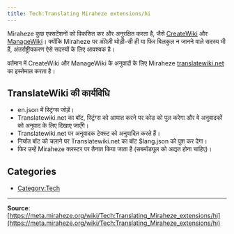 ```yaml
---
title: Tech:Translating Miraheze extensions/hi
---
```



Miraheze कुछ एक्सटेंशनों को विकसित कर और अनुरक्षित करता है, जैसे [CreateWiki](https://meta.miraheze.org/wiki/github:miraheze/CreateWiki) और [ManageWiki](https://meta.miraheze.org/wiki/github:miraheze/ManageWiki)। क्योंकि Miraheze पर अंग्रेज़ी थोड़ी-सी ही या फिर बिलकुल न जानने वाले सदस्य भी हैं, अंतर्राष्ट्रीयकरण ऐसे सदस्यों के लिए आवश्यक है।

वर्तमान में CreateWiki और ManageWiki के अनुवादों के लिए Miraheze [translatewiki.net](https://meta.miraheze.org/wiki/translatewiki:) का इस्तेमाल करता है।

## TranslateWiki की कार्यविधि 

* en.json में स्ट्रिंग्स जोड़ें।
* Translatewiki.net का बॉट, स्ट्रिंग्स को आयात करने पर कोड को पुल करेगा और वे अनुवादकों को अनुवाद के लिए दिखाए जाएँगे।
* Translatewiki.net पर अनुवादक टेक्स्ट को अनुवादित करते हैं।
* निर्यात बॉट को चलाने पर Translatewiki.net का बॉट $lang.json को पुश कर देगा।
* फिर उन्हें Miraheze क्लस्टर पर तैनात किया जाता है (सबमॉड्यूल को अद्यत होना चाहिए)।

## Categories

* [Category:Tech](https://meta.miraheze.org/wiki/Category:Tech)

----
**Source**: [https://meta.miraheze.org/wiki/Tech:Translating_Miraheze_extensions/hi](https://meta.miraheze.org/wiki/Tech:Translating_Miraheze_extensions/hi)